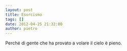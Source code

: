 ```yaml
---
layout: post
title: Esorcismo
tags: []
date: 2012-04-25 21:32:00
author: pietro
---
```

Perché di gente che ha provato a volare il cielo è pieno.
